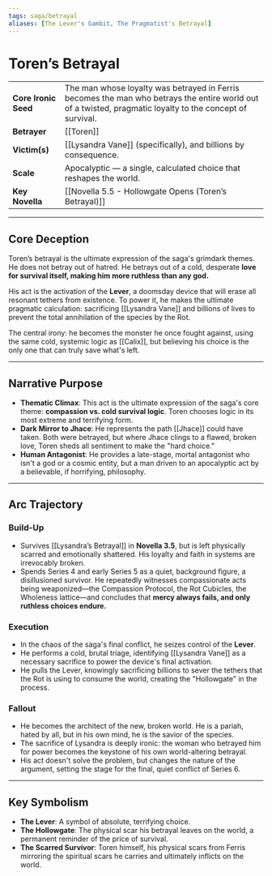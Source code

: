 ```yaml
---
tags: saga/betrayal
aliases: [The Lever's Gambit, The Pragmatist's Betrayal]
---
```


# Toren’s Betrayal

| | |
|---|---|
| **Core Ironic Seed** | The man whose loyalty was betrayed in Ferris becomes the man who betrays the entire world out of a twisted, pragmatic loyalty to the concept of survival. |
| **Betrayer** | [[Toren]] |
| **Victim(s)** | [[Lysandra Vane]] (specifically), and billions by consequence. |
| **Scale** | Apocalyptic — a single, calculated choice that reshapes the world. |
| **Key Novella** | [[Novella 5.5 - Hollowgate Opens (Toren’s Betrayal)]] |

---

## Core Deception
Toren’s betrayal is the ultimate expression of the saga's grimdark themes. He does not betray out of hatred. He betrays out of a cold, desperate **love for survival itself, making him more ruthless than any god.**

His act is the activation of the **Lever**, a doomsday device that will erase all resonant tethers from existence. To power it, he makes the ultimate pragmatic calculation: sacrificing [[Lysandra Vane]] and billions of lives to prevent the total annihilation of the species by the Rot.

The central irony: he becomes the monster he once fought against, using the same cold, systemic logic as [[Calix]], but believing his choice is the only one that can truly save what's left.

---

## Narrative Purpose
- **Thematic Climax**: This act is the ultimate expression of the saga's core theme: **compassion vs. cold survival logic**. Toren chooses logic in its most extreme and terrifying form.
- **Dark Mirror to Jhace**: He represents the path [[Jhace]] could have taken. Both were betrayed, but where Jhace clings to a flawed, broken love, Toren sheds all sentiment to make the "hard choice."
- **Human Antagonist**: He provides a late-stage, mortal antagonist who isn't a god or a cosmic entity, but a man driven to an apocalyptic act by a believable, if horrifying, philosophy.

---

## Arc Trajectory

### Build-Up
- Survives [[Lysandra’s Betrayal]] in **Novella 3.5**, but is left physically scarred and emotionally shattered. His loyalty and faith in systems are irrevocably broken.
- Spends Series 4 and early Series 5 as a quiet, background figure, a disillusioned survivor. He repeatedly witnesses compassionate acts being weaponized—the Compassion Protocol, the Rot Cubicles, the Wholeness lattice—and concludes that **mercy always fails, and only ruthless choices endure.**

### Execution
- In the chaos of the saga's final conflict, he seizes control of the **Lever**.
- He performs a cold, brutal triage, identifying [[Lysandra Vane]] as a necessary sacrifice to power the device's final activation.
- He pulls the Lever, knowingly sacrificing billions to sever the tethers that the Rot is using to consume the world, creating the "Hollowgate" in the process.

### Fallout
- He becomes the architect of the new, broken world. He is a pariah, hated by all, but in his own mind, he is the savior of the species.
- The sacrifice of Lysandra is deeply ironic: the woman who betrayed him for power becomes the keystone of his own world-altering betrayal.
- His act doesn't solve the problem, but changes the nature of the argument, setting the stage for the final, quiet conflict of Series 6.

---

## Key Symbolism
- **The Lever**: A symbol of absolute, terrifying choice. 
- **The Hollowgate**: The physical scar his betrayal leaves on the world, a permanent reminder of the price of survival.
- **The Scarred Survivor**: Toren himself, his physical scars from Ferris mirroring the spiritual scars he carries and ultimately inflicts on the world.
